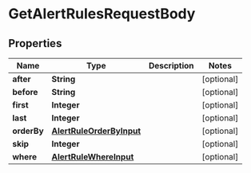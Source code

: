 

# GetAlertRulesRequestBody


## Properties

Name | Type | Description | Notes
------------ | ------------- | ------------- | -------------
**after** | **String** |  |  [optional]
**before** | **String** |  |  [optional]
**first** | **Integer** |  |  [optional]
**last** | **Integer** |  |  [optional]
**orderBy** | [**AlertRuleOrderByInput**](AlertRuleOrderByInput.md) |  |  [optional]
**skip** | **Integer** |  |  [optional]
**where** | [**AlertRuleWhereInput**](AlertRuleWhereInput.md) |  |  [optional]




